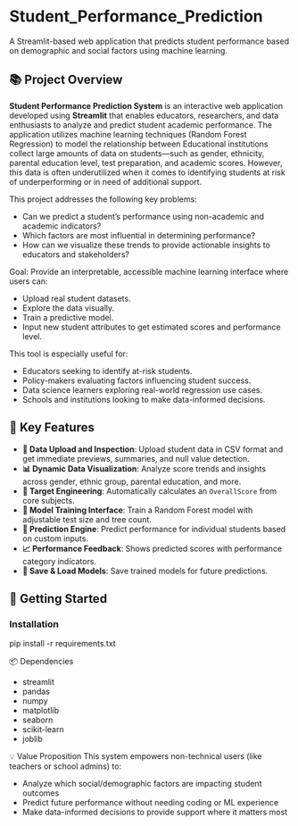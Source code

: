 # Student_Performance_Prediction

A Streamlit-based web application that predicts student performance based on demographic and social factors using machine learning.


## 📚 Project Overview

**Student Performance Prediction System** is an interactive web application developed using **Streamlit** that enables educators, researchers, and data enthusiasts to analyze and predict student academic performance. The application utilizes machine learning techniques (Random Forest Regression) to model the relationship between Educational institutions collect large amounts of data on students—such as gender, ethnicity, parental education level, test preparation, and academic scores. However, this data is often underutilized when it comes to identifying students at risk of underperforming or in need of additional support.




This project addresses the following key problems:

- Can we predict a student’s performance using non-academic and academic indicators?
- Which factors are most influential in determining performance?
- How can we visualize these trends to provide actionable insights to educators and stakeholders?



Goal: Provide an interpretable, accessible machine learning interface where users can:

- Upload real student datasets.
- Explore the data visually.
- Train a predictive model.
- Input new student attributes to get estimated scores and performance level.


This tool is especially useful for:

- Educators seeking to identify at-risk students.
- Policy-makers evaluating factors influencing student success.
- Data science learners exploring real-world regression use cases.
- Schools and institutions looking to make data-informed decisions.


## 🧠 Key Features

- **📁 Data Upload and Inspection**: Upload student data in CSV format and get immediate previews, summaries, and null value detection.
- **📊 Dynamic Data Visualization**: Analyze score trends and insights across gender, ethnic group, parental education, and more.
- **🎯 Target Engineering**: Automatically calculates an `OverallScore` from core subjects.
- **🔧 Model Training Interface**: Train a Random Forest model with adjustable test size and tree count.
- **🧮 Prediction Engine**: Predict performance for individual students based on custom inputs.
- **📈 Performance Feedback**: Shows predicted scores with performance category indicators.
- **💾 Save & Load Models**: Save trained models for future predictions.



## 🚀 Getting Started

### Installation

pip install -r requirements.txt


📦 Dependencies
- streamlit
- pandas
- numpy
- matplotlib
- seaborn
- scikit-learn
- joblib

💡 Value Proposition
This system empowers non-technical users (like teachers or school admins) to:
- Analyze which social/demographic factors are impacting student outcomes
- Predict future performance without needing coding or ML experience
- Make data-informed decisions to provide support where it matters most


